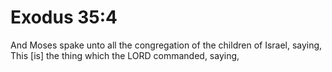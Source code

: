 # Exodus 35:4

And Moses spake unto all the congregation of the children of Israel, saying, This [is] the thing which the LORD commanded, saying,
